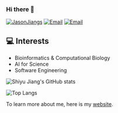 ### Hi there 👋

<a href="https://github.com/JasonJiangs"><img src="https://komarev.com/ghpvc/?username=JasonJiangs" alt="JasonJiangs" /></a>
<a href="mailto:sjiang43@jhu.edu"><img src="https://img.shields.io/badge/Email-sjiang43@jhu.edu-blue" alt="Email" /></a>
<a href="mailto:shiyujiang23@gmail.com"><img src="https://img.shields.io/badge/Email-shiyujiang23@gmail.com-blue" alt="Email" /></a>

## :computer: Interests
* Bioinformatics & Computational Biology
* AI for Science
* Software Engineering

![Shiyu Jiang's GitHub stats](https://github-readme-stats.vercel.app/api?username=jasonjiangs&theme=dark&show_icons=true)

![Top Langs](https://github-readme-stats.vercel.app/api/top-langs/?username=jasonjiangs&langs_count=10&layout=compact)

To learn more about me, here is my [website](https://jasonjiangs.github.io/).

<!--
**JasonJiangs/JasonJiangs** is a ✨ _special_ ✨ repository because its `README.md` (this file) appears on your GitHub profile.

Here are some ideas to get you started:

- 🔭 I’m currently working on ...
- 🌱 I’m currently learning ...
- 👯 I’m looking to collaborate on ...
- 🤔 I’m looking for help with ...
- 💬 Ask me about ...
- 📫 How to reach me: ...
- 😄 Pronouns: ...
- ⚡ Fun fact: ...
-->
